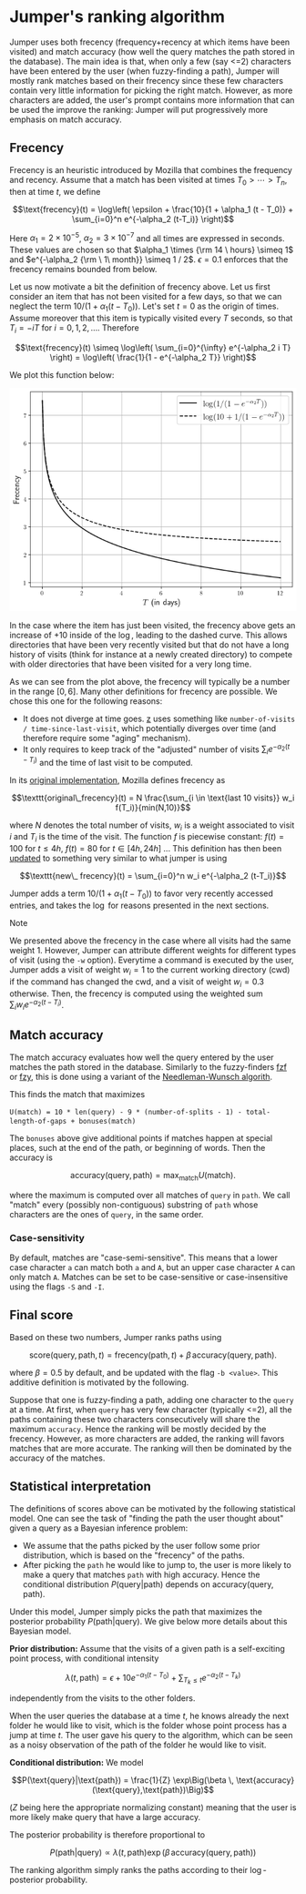 # Jumper's ranking algorithm

Jumper uses both frecency (frequency+recency at which items have been visited) and match accuracy (how well the query matches the path stored in the database).
The main idea is that, when only a few (say <=2) characters have been entered by the user (when fuzzy-finding a path), Jumper will mostly rank matches based on their frecency since these few characters contain very little information for picking the right match. However, as more characters are added, the user's prompt contains more information that can be used the improve the ranking: Jumper will put progressively more emphasis on match accuracy.

## Frecency

Frecency is an heuristic introduced by Mozilla that combines the frequency and recency.
Assume that a match has been visited at times $T_0 > \cdots > T_n$, then at time $t$, we define
```math
\text{frecency}(t) = \log\left( \epsilon + \frac{10}{1 + \alpha_1 (t - T_0)} + \sum_{i=0}^n e^{-\alpha_2 (t-T_i)} \right)
```
Here $\alpha_1 = 2 \times 10^{-5}$, $\alpha_2 = 3 \times 10^{-7}$ and all times are expressed in seconds. These values are chosen so that $\alpha_1 \times {\rm 14 \ hours} \simeq 1$ and  $e^{-\alpha_2 {\rm \ 1\ month}} \simeq 1 / 2$. $\epsilon = 0.1$ enforces that the frecency remains bounded from below.

Let us now motivate a bit the definition of frecency above. 
Let us first consider an item that has not been visited for a few days, so that we can neglect the term $10 / (1 + \alpha_1 (t - T_0))$. 
Let's set $t=0$ as the origin of times.
Assume moreover that this item is typically visited every $T$ seconds, so that $T_i = - i T$ for $i=0,1,2, \dots$. Therefore
```math
\text{frecency}(t) 
\simeq \log\left( \sum_{i=0}^{\infty} e^{-\alpha_2 i T} \right)
 =  \log\left( \frac{1}{1 - e^{-\alpha_2 T}} \right)
```
We plot this function below:

![alt text](frecency.png)

In the case where the item has just been visited, the frecency above gets an increase of $+10$ inside of the $\log$, leading to the dashed curve. This allows directories that have been very recently visited but that do not have a long history of visits (think for instance at a newly created directory) to compete with older directories that have been visited for a very long time.

As we can see from the plot above, the frecency will typically be a number in the range $[0,6]$. Many other definitions for frecency are possible. We chose this one for the following reasons:
- It does not diverge at time goes. [z](https://github.com/rupa/z) uses something like `number-of-visits / time-since-last-visit`, which potentially diverges over time (and therefore require some "aging" mechanism).
- It only requires to keep track of the "adjusted" number of visits $\sum_i e^{-\alpha_2 (t-T_i)}$ and the time of last visit to be computed.


In its [original implementation](https://web.archive.org/web/20210421120120/https://developer.mozilla.org/en-US/docs/Mozilla/Tech/Places/Frecency_algorithm), Mozilla defines frecency as
```math
\texttt{original\_frecency}(t)
 = N \frac{\sum_{i \in \text{last 10 visits}} w_i f(T_i)}{min(N,10)}
```
where $N$ denotes the total number of visits, $w_i$ is a weight associated to visit $i$ and $T_i$ is the time of the visit. The function $f$ is piecewise constant: $f(t) = 100$ for $t \leq 4h$, $f(t)=80$ for $t \in [4h, 24h]$ ...
This definition has then been [updated](https://wiki.mozilla.org/User:Jesse/NewFrecency) to something very similar to what jumper is using
```math
\texttt{new\_ frecency}(t) = \sum_{i=0}^n w_i e^{-\alpha_2 (t-T_i)}
```
Jumper adds a term $10 / (1 + \alpha_1 (t - T_0))$ to favor very recently accessed entries, and takes the $\log$ for reasons presented in the next sections.

> [!NOTE]
> We presented above the frecency in the case where all visits had the same weight 1. However, Jumper can attribute different weights for different types of visit (using the `-w` option). Everytime a command is executed by the user, Jumper adds a visit of weight $w_i = 1$ to the current working directory (cwd) if the command has changed the cwd, and a visit of weight $w_i = 0.3$ otherwise.
> Then, the frecency is computed using the weighted sum $\sum_i w_i e^{-\alpha_2 (t-T_i)}$.


## Match accuracy

The match accuracy evaluates how well the query entered by the user matches the path stored in the database.
Similarly to the fuzzy-finders [fzf](https://github.com/junegunn/fzf) or [fzy](https://github.com/jhawthorn/fzy), this is done using a variant of the [Needleman-Wunsch algorith](https://en.wikipedia.org/wiki/Needleman–Wunsch_algorithm).

This finds the match that maximizes
```
U(match) = 10 * len(query) - 9 * (number-of-splits - 1) - total-length-of-gaps + bonuses(match)
```
The `bonuses` above give additional points if matches happen at special places, such at the end of the path, or beginning of words. Then the accuracy is

```math
\text{accuracy}(\text{query}, \text{path}) = \max_{\text{match}} U(\text{match}).
```
where the maximum is computed over all matches of `query` in `path`. We call "match" every (possibly non-contiguous) substring of `path` whose characters are the ones of `query`, in the same order.

### Case-sensitivity

By default, matches are "case-semi-sensitive". This means that a lower case character `a` can match both `a` and `A`, but an upper case character `A` can only match `A`. Matches can be set to be case-sensitive or case-insensitive using the flags `-S` and `-I`.

## Final score
Based on these two numbers, Jumper ranks paths using
```math
\text{score}(\text{query}, \text{path}, t) =  \text{frecency}(\text{path}, t) + \beta \, \text{accuracy}(\text{query}, \text{path}).
```
where $\beta = 0.5$ by default, and be updated with the flag `-b <value>`. 
This additive definition is motivated by the following.

Suppose that one is fuzzy-finding a path, adding one character to the `query` at a time.
At first, when `query` has very few character (typically <=2), all the paths containing these two characters consecutively will share the maximum `accuracy`.
Hence the ranking will be mostly decided by the frecency.
However, as more characters are added, the ranking will favors matches that are more accurate. The ranking will then be dominated by the accuracy of the matches.

## Statistical interpretation

The definitions of scores above can be motivated by the following statistical model. One can see the task of "finding the path the user thought about" given a query as a Bayesian inference problem:
- We assume that the paths picked by the user follow some prior distribution, which is based on the "frecency" of the paths.
- After picking the `path` he would like to jump to, the user is more likely to make a query that matches `path` with high accuracy. 
Hence the conditional distribution $P(\text{query}|\text{path})$ depends on $\text{accuracy}(\text{query}, \text{path})$.

Under this model, Jumper simply picks the path that maximizes the posterior probability $P(\text{path}|\text{query})$.
We give below more details about this Bayesian model.

**Prior distribution:** Assume that the visits of a given path is a self-exciting point process, with conditional intensity
```math
\lambda(t, \text{path}) = \epsilon +  10 e^{-\alpha_1 (t - T_0)} + \sum_{T_k \leq t} e^{-\alpha_2 (t - T_k)}
```
independently from the visits to the other folders.

When the user queries the database at a time $t$, he knows already the next folder he would like to visit, which is the folder whose point process has a jump at time $t$.
The user gave his query to the algorithm, which can be seen as a noisy observation of the path of the folder he would like to visit.

**Conditional distribution:** We model
```math
P(\text{query}|\text{path}) = \frac{1}{Z} \exp\Big(\beta \, \text{accuracy}(\text{query},\text{path})\Big)
```
($Z$ being here the appropriate normalizing constant) meaning that the user is more likely make query that have a large accuracy.

The posterior probability is therefore proportional to
```math
P(\text{path}|\text{query}) \propto \lambda(t, \text{path}) \exp\Big(\beta \,  \text{accuracy}(\text{query},\text{path})\Big)
```
The ranking algorithm simply ranks the paths according to their $\log$-posterior probability.
